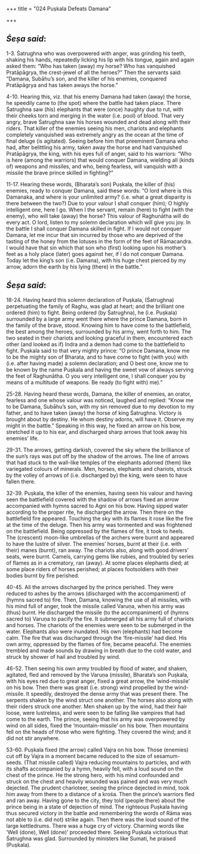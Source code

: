 +++
title = "024 Puṣkala Defeats Damana"

+++
 

## *Śeṣa said*:

1-3. Śatrughna who was overpowered with anger, was grinding his teeth, shaking his hands, repeatedly licking his lip with his tongue, again and again asked them: “Who has taken (away) my horse? Who has vanquished Pratāpāgrya, the crest-jewel of all the heroes?” Then the servants said: “Damana, Subāhu’s son, and the killer of his enemies, conquered Pratāpāgrya and has taken aways the horse.”

4-10. Hearing this, viz. that his enemy Damana had taken (away) the horse, he speedily came to (the spot) where the battle had taken place. There Śatrughna saw (his) elephants that were (once) haughty due to rut, with their cheeks torn and merging in the water (i.e. pool) of blood. That very angry, brave Śatrughna saw his horses wounded and dead along with their riders. That killer of the enemies seeing his men, chariots and elephants completely vanquished was extremely angry as the ocean at the time of final deluge (is agitated). Seeing before him that preeminent Damana who had, after belittling his army, taken away the horse and had vanquished Pratāpāgrya, the king, with his eyes full of anger, said to his warriors: “Who is here (among the warriors) that would conquer Damana, wielding all (kinds of) weapons and missiles, and who, being fearless, will vanquish with a missile the brave prince skilled in fighting?”

11-17. Hearing these words, (Bharata’s son) Puṣkala, the killer of (his) enemies, ready to conquer Damana, said these words: “O lord where is this Damanaka, and where is your unlimited army? (i.e. what a great disparity is there between the two?) Due to your valour I shall conquer (him); O highly intelligent one, here I go. When I the servant, remain (here) to fight (with the enemy), who will take (away) the horse? This valour of Raghunātha will do every act. O lord, listen to my solemn declaration which will give you joy. In the battle I shall conquer Damana skilled in fight. If I would not conquer Damana, let me incur that sin incurred by those who are deprived of the tasting of the honey from the lotuses in the form of the feet of Rāmacandra. I would have that sin which that son who (first) looking upon his mother’s feet as a holy place (later) goes against her, if I do not conquer Damana. Today let the king’s son (i.e. Damana), with his huge chest pierced by my arrow, adorn the earth by his lying (there) in the battle.”

## *Śeṣa said*:

18-24. Having heard this solemn declaration of Puṣkala, (Śatrughna) perpetuating the family of Raghu, was glad at heart; and the brilliant one ordered (him) to fight. Being ordered (by Śatrughna), he (i.e. Puṣkala) surrounded by a large army went there where the prince Damana, born in the family of the brave, stood. Knowing him to have come to the battlefield, the best among the heroes, surrounded by his army, went forth to him. The two seated in their chariots and looking graceful in them, encountered each other (and looked as if) Indra and a demon had come to the battlefield to fight. Puṣkala said to that very mighty prince: “O prince Damana, know me to be the mighty son of Bharata, and to have come to fight (with you) with (i.e. after having made) a solemn declaration; and O best one, know me to be known by the name Puṣkala and having the sweet vow of always serving the feet of Raghunātha. O you very intelligent one, I shall conquer you by means of a multitude of weapons. Be ready (to fight with) me).”

25-28. Having heard these words, Damana, the killer of enemies, an orator, fearless and one whose valour was noticed, laughed and replied: “Know me to be Damana, Subāhu’s son, with my sin removed due to my devotion to my father, and to have taken (away) the horse of king Śatrughna. Victory is brought about by destiny. He whom destiny adorns, will have it. Observe my might in the battle.” Speaking in this way, he fixed an arrow on his bow, stretched it up to his ear, and discharged sharp arrows that took away his enemies’ life.

29-31. The arrows, getting darkish, covered the sky where the brilliance of the sun’s rays was put off by the shadow of the arrows. The line of arrows that had stuck to the wall-like temples of the elephants adorned (them) like variegated colours of minerals. Men, horses, elephants and chariots, struck by the volley of arrows of (i.e. discharged by) the king, were seen to have fallen there.

32-39. Puṣkala, the killer of the enemies, having seen his valour and having seen the battlefield covered with the shadow of arrows fixed an arrow accompanied with hymns sacred to Agni on his bow. Having sipped water according to the proper rite, he discharged the arrow. Then there on the battlefield fire appeared. Touching the sky with its flames it rose like the fire at the time of the deluge. Then his army was tormented and was frightened on the battlefield. Being oppressed by the flames of fire, it took to heels. The (crescent) moon-like umbrellas of the archers were burnt and appeared to have the lustre of silver. The enemies’ horses, burnt at their (i.e. with their) manes (burnt), ran away. The chariots also, along with good drivers’ seats, were burnt. Camels, carrying gems like rubies, and troubled by series of flames as in a crematory, ran (away). At some places elephants died; at some place riders of horses perished; at places footsoldiers with their bodies burnt by fire perished.

40-45. All the arrows discharged by the prince perished. They were reduced to ashes by the arrows (discharged with the accompaniment) of (hymns sacred to) fire. Then, Damana, knowing the use of all missiles, with his mind full of anger, took the missile called Varuṇa, when his army was (thus) burnt. He discharged the missile (to the accompaniment) of (hymns sacred to) Varuṇa to pacify the fire. It submerged all his army full of chariots and horses. The chariots of the enemies were seen to be submerged in the water. Elephants also were inundated. His own (elephants) had become calm. The fire that was discharged through the ‘fire-missile’ had died. His own army, oppressed by the flames of fire, became peaceful. The enemies trembled and made sounds by drawing in breath due to the cold water, and struck by shower of hail and troubled by wind.

46-52. Then seeing his own army troubled by flood of water, and shaken, agitated, fled and removed by the Varuṇa (missile), Bharata’s son Puṣkala, with his eyes red due to great anger, fixed a great arrow, the ‘wind-missile’ on his bow. Then there was great (i.e. strong) wind propelled by the wind-missile. It speedily, destroyed the dense army that was present there. The serpents shaken by the wind struct one another. The horses also along with their riders struck one another. Men shaken up by the wind, had their hair loose, were lustreless, and were seen to be falling like vampires that had come to the earth. The prince, seeing that his army was overpowered by wind on all sides, fixed the ‘mountain-missile’ on his bow. Then mountains fell on the heads of those who were fighting. They covered the wind; and it did not stir anywhere.

53-60. Puṣkala fixed (the arrow) called Vajra on his bow. Those (enemies) cut off by Vajra in a moment became reduced to the size of sesamum-seeds. (That missile called) Vajra reducing mountains to particles, and with its shafts accompanied by a hymn, heavily fell, with a loud sound on the chest of the prince. He the strong hero, with his mind confounded and struck on the chest and heavily wounded was pained and was very much dejected. The prudent charioteer, seeing the prince dejected in mind, took him away from there to a distance of a krośa. Then the prince’s warriors fled and ran away. Having gone to the city, they told (people there) about the prince being in a state of dejection of mind. The righteous Puṣkala having thus secured victory in the battle and remembering the words of Rāma was not able to (i.e. did not) strike again. Then there was the loud sound of the large kettledrums. There was a huge cry of victory. Charming words like ‘Well (done), Well (done)’ proceeded there. Seeing Puṣkala victorious that Śatrughna was glad. Surrounded by ministers like Sumati, he praised (Puṣkala).


